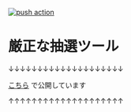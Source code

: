 [![push action](https://github.com/masakurapa/gensei.masakurapa.com/actions/workflows/push_acton.yml/badge.svg?branch=master)](https://github.com/masakurapa/gensei.masakurapa.com/actions/workflows/push_acton.yml)

# 厳正な抽選ツール
↓↓↓↓↓↓↓↓↓↓↓↓↓↓↓↓↓↓↓↓

[こちら](https://gensei.masakurapa.com/) で公開しています

↑↑↑↑↑↑↑↑↑↑↑↑↑↑↑↑↑↑↑↑
